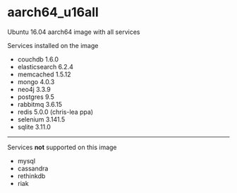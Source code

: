 # aarch64_u16all
Ubuntu 16.04 aarch64 image with all services

Services installed on the image
- couchdb 1.6.0
- elasticsearch 6.2.4
- memcached 1.5.12
- mongo 4.0.3
- neo4j 3.3.9
- postgres 9.5
- rabbitmq 3.6.15
- redis 5.0.0 (chris-lea ppa)
- selenium 3.141.5
- sqlite 3.11.0


---

Services **not** supported on this image 
- mysql
- cassandra
- rethinkdb
- riak
